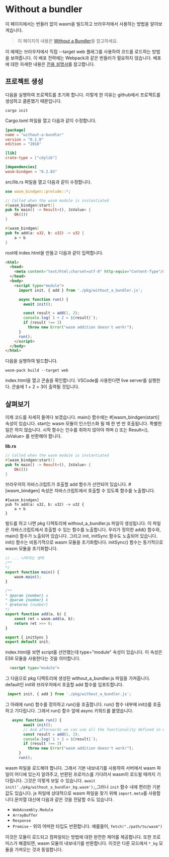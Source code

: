 # Without a bundler 

이 페이지에서는 번들러 없이 wasm을 빌드하고 브라우저에서 사용하는 방법을 알아보게습니다. 

> 이 페이지의 내용은 [Without a Bundler](https://rustwasm.github.io/docs/wasm-bindgen/examples/without-a-bundler.html)을 참고하세요. 

이 예제는 브라우저에서 직접 --target web 플래그를 사용하여 코드를 로드하는 방법을 보여줍니다. 이 배포 전략에는 Webpack과 같은 번들러가 필요하지 않습니다. 배포에 대한 자세한 내용은 [전용 설명서](https://rustwasm.github.io/docs/wasm-bindgen/reference/deployment.html)를 참고합니다. 

## 프로젝트 생성 

다음을 실행하여 프로젝트를 초기화 합니다. 이렇게 한 이유는 github에서 프로젝트를 생성하고 클론했기 때문입니다.
```shell
cargo init
```

Cargo.toml 파일을 열고 다음과 같이 수정합니다. 
```toml
[package]
name = "without-a-bundler"
version = "0.1.0"
edition = "2018"

[lib]
crate-type = ["cdylib"]

[dependencies]
wasm-bindgen = "0.2.83"
```
src/lib.rs 파일을 열고 다음과 같이 수정합니다.  
```rust
use wasm_bindgen::prelude::*;

// Called when the wasm module is instantiated
#[wasm_bindgen(start)]
pub fn main() -> Result<(), JsValue> {
    Ok(())
}

#[wasm_bindgen]
pub fn add(a: u32, b: u32) -> u32 {
    a + b
}
```

root에 index.html을 만들고 다음과 같이 입력합니다. 

```html
<html>
  <head>
    <meta content="text/html;charset=utf-8" http-equiv="Content-Type"/>
  </head>
  <body>
    <script type="module">
      import init, { add } from './pkg/without_a_bundler.js';

      async function run() {
        await init();

        const result = add(1, 2);
        console.log(`1 + 2 = ${result}`);
        if (result !== 3)
          throw new Error("wasm addition doesn't work!");
      }
      run();
    </script>
  </body>
</html>
```

다음을 실행하여 빌드합니다. 

```shell
wasm-pack build --target web 
```
index.html을 열고 콘솔을 확인합니다.  VSCode를 사용한다면 live server를 실행한다. 콘솔에 1 + 2 = 3이 출력될 것입니다. 


## 살펴보기

이제 코드를 자세히 들여다 보겠습니다. main() 함수에는  #[wasm_bindgen(start)] 속성이 있습니다. start는 wasm 모듈이 인스턴스화 될 때 한 번 만 호출됩니다. 특별한 일은 하지 않습니다. 시작 함수는 인수를 취하지 않아야 하며 () 또는 Result\<(), JsValue\> 를 반환해야 합니다.

**lib.rs** 
```rust
// Called when the wasm module is instantiated
#[wasm_bindgen(start)]
pub fn main() -> Result<(), JsValue> {
    Ok(())
}
```
브라우저의 자바스크립트가 호출할 add 함수가 선언되어 있습니다. #[wasm_bindgen] 속성은 자바스크립트에서 호출할 수 있도록 함수를 노출합니다.

```
#[wasm_bindgen]
pub fn add(a: u32, b: u32) -> u32 {
    a + b
}
```

빌드를 하고 나면 pkg 디렉토리에 without_a_bundler.js 파일이 생성됩니다. 이 파일은 자바스크립트에서 호출할 수 있는 함수를 노출합니다. 우리가 정의한 add() 함수와, main() 함수가 노출되어 있습니다. 그리고 init, initSync 함수도 노출되어 있습니다. init() 함수는 비동기적으로 wasm 모듈을 초기화합니다. initSync() 함수는 동기적으로 wasm 모듈을 초기화합니다.


```javascript
// ... 나머지는 생략 
/**
*/
export function main() {
    wasm.main();
}

/**
* @param {number} a
* @param {number} b
* @returns {number}
*/
export function add(a, b) {
    const ret = wasm.add(a, b);
    return ret >>> 0;
}

export { initSync }
export default init;

```

index.html을 보면 script를 선언했는데 type="module" 속성이 있습니다. 이 속성은 ES6 모듈을 사용한다는 것을 의미합니다.

```html
  <script type="module">
```

그 다음으로 pkg 디렉토리에 생성된 without_a_bundler.js 파일을 가져옵니다.  default인 init와 브라우저에서 호출할 add 함수를 임포트합니다. 

```jsx
 import init, { add } from './pkg/without_a_bundler.js';
```
그 아래에 run() 함수를 정의하고 run()을 호출합니다.  run() 함수 내부에 init()를 호출하고 기다립니다. 그래서 run() 함수 앞에 async 키워드를 붙였습니다. 
```jsx
   async function run() {
        await init();
        // And afterwards we can use all the functionality defined in wasm.
        const result = add(1, 2);
        console.log(`1 + 2 = ${result}`);
        if (result !== 3)
          throw new Error("wasm addition doesn't work!");
      }
      run();
```      
wasm 파일을 로드해야 합니다. 그래서 기본 내보내기를 사용하여 서버에서 wasm 파일이 어디에 있는지 알려주고, 반환된 프로미스를 기다려서 wasm이 로드될 때까지 기다립니다.  그것은 이렇게 보일 수 있습니다. `await init('./pkg/without_a_bundler_bg.wasm');`,그러나 `init` 함수 내에 편리한 기본값도 있습니다. js 파일에 상대적으로 wasm 파일을 찾기 위해 `import.meta`를 사용합니다.문자열 대신에 다음과 같은 것을 전달할 수도 있습니다.
   
* `WebAssembly.Module`
* `ArrayBuffer`
* `Response`
* `Promise` - 위의 어떠한 타입도 반환합니다. 예를들어, `fetch("./path/to/wasm")`

이것은 모듈이 로드되고 컴파일되는 방법에 대한 완전한 제어를 제공합니다. 또한 프로미스가 해결되면, wasm 모듈의 내보내기를 반환합니다. 이것은 다른 모드에서 `*_bg` 모듈을 가져오는 것과 동일합니다.


